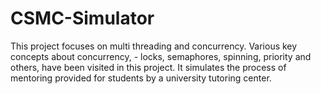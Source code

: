 # CSMC-Simulator
This project focuses on multi threading and concurrency. Various key concepts about concurrency, - locks, semaphores, spinning, priority and others, have been visited in this project. It simulates the process of mentoring provided for students by a university tutoring center. 
